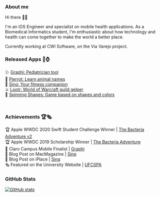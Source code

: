 ### About me 
Hi there 👋🏽

I'm an iOS Engineer and specialist on mobile health applications. As a Biomedical Informatics student, I'm enthusiastic about how technology and health can come together to make the world a better place.

Currently working at CWI Software, on the Via Varejo project.


### Released Apps 📱⌚️
🩺 [Graphi: Pediatrician tool](https://apps.apple.com/br/app/graphi/id1463434493)<br>
🦜 [Pierrot: Learn animal names](https://apps.apple.com/br/app/pierrot-learn-animal-names/id1519122608)<br>
🦖 [Sinq: Your fitness companion](https://apps.apple.com/br/app/sinq-your-fitness-companion/id1523343191?l=en)<br>
⚔️ [Lootr: World of Warcraft guild gelper](https://apps.apple.com/us/app/lootr/id1484236646)<br>
🔶 [Spinning Shapes: Game based on shapes and colors](https://apps.apple.com/br/app/spinning-shapes/id1475284364)

<br>

### Achievements 🏆🗞
🏆 Apple WWDC 2020 Swift Student Challenge Winner | [The Bacteria Adventure v2](https://github.com/rodrigowoulddo/WWDC-2020-Playground) <br>
🏆 Apple WWDC 2019 Scholarship Winner | [The Bacteria Adventure](https://github.com/rodrigowoulddo/WWDC-2019-Playground) <br>
🏅 Claro Campus Mobile Finalist | [Graphi](https://poatek.com/2020/03/18/my-experience-at-campus-mobile-2020/) <br>
📰 Blog Post on MacMagazine | [Sinq](https://macmagazine.uol.com.br/post/2020/10/07/crie-metas-e-ganhe-recompensas-se-exercitando-com-o-sinq/) <br>
📰 Blog Post on iPlace | [Sinq](https://somos.lojaiplace.com.br/2020/11/28/exercicios-fisicos-supere-metas-e-ganhe-recompensas-no-sinq/) <br>
🗞 Featured on the University Website | [UFCSPA](https://www.ufcspa.edu.br/noticias/noticias-para-docentes-e-taes/34-meu-perfil/imprensa/noticias/1049-estudante-da-ufcspa-e-premiado-em-concurso-da-apple)

### GitHub Stats
[![GitHub stats](https://github-readme-stats.vercel.app/api?username=rodrigowoulddo)]()
